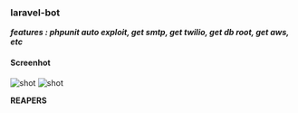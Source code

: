 ### laravel-bot
***features : phpunit auto exploit, get smtp, get twilio, get db root, get aws, etc***
#### Screenhot
![shot](https://i.imgur.com/aDCVxXI.png)
![shot](https://i.imgur.com/xqyQAnE.png)

****REAPERS****
